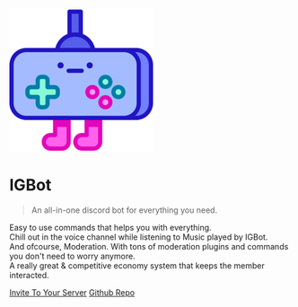 <img src='./images/game-controller.png' width='256' height='256'>

# IGBot

> An all-in-one discord bot for everything you need.

Easy to use commands that helps you with everything. </br>
Chill out in the voice channel while listening to Music played by IGBot. </br>
And ofcourse, Moderation. With tons of moderation plugins and commands you don't need to worry anymore. </br>
A really great & competitive economy system that keeps the member interacted. </br>
 

[Invite To Your Server](https://discord.com/oauth2/authorize?client_id=695343098485669918&scope=bot&permissions=8)
[Github Repo](https://www.github.com/IGRohan/IGBot)
